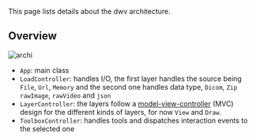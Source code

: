 This page lists details about the dwv architecture.

## Overview
![archi](architecture-overview.png)

- `App`: main class
- `LoadController`: handles I/O, the first layer handles the source being
  `File`, `Url`, `Memory` and the second one handles data type, `Dicom`, `Zip`
  `rawImage`, `rawVideo` and `json`
- `LayerController`: the layers follow a
  [model-view-controller](https://en.wikipedia.org/wiki/Model%E2%80%93view%E2%80%93controller)
  (MVC) design for the different kinds of layers, 
for now `View` and `Draw`.
- `ToolboxController`: handles tools and dispatches interaction events to the selected
  one
